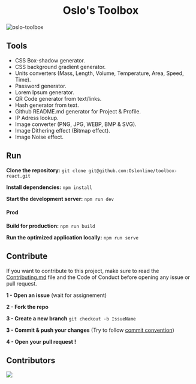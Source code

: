 <h1 style="text-align: center">Oslo's Toolbox</h1>

![oslo-toolbox](https://i.imgur.com/pzuWsWK.png)

<h2>Tools</h2>

- CSS Box-shadow generator.
- CSS background gradient generator.
- Units converters (Mass, Length, Volume, Temperature, Area, Speed, Time).
- Password generator.
- Lorem Ipsum generator.
- QR Code generator from text/links.
- Hash generator from text.
- Github README.md generator for Project & Profile.
- IP Adress lookup.
- Image converter (PNG, JPG, WEBP, BMP & SVG).
- Image Dithering effect (Bitmap effect).
- Image Noise effect.

<h2>Run</h2>

**Clone the repository:**
`git clone git@github.com:Oslonline/toolbox-react.git`

**Install dependencies:**
`npm install`

**Start the development server:**
`npm run dev`

#### Prod

**Build for production:**
`npm run build`

**Run the optimized application locally:**
`npm run serve`

<h2>Contribute</h2>

If you want to contribute to this project, make sure to read the [Contributing.md](CONTRIBUTING.md) file and the Code of Conduct before opening any issue or pull request.

**1 - Open an issue**
(wait for assignement)

**2 - Fork the repo**

**3 - Create a new branch**
`git checkout -b IssueName`

**3 - Commit & push your changes**
(Try to follow [commit convention](https://www.conventionalcommits.org/en/v1.0.0/))

**4 - Open your pull request !**

<h2>Contributors</h2>

<a href="https://github.com/Oslonline/oslo-toolbox/graphs/contributors">
  <img src="https://contrib.rocks/image?repo=Oslonline/oslo-toolbox" />
</a>
